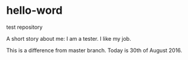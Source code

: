 # hello-word
test repository

A short story about me: I am a tester. I like my job.

This is a difference from master branch.
Today is 30th of August 2016.
